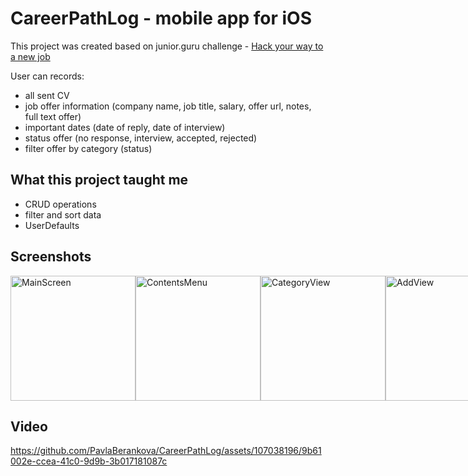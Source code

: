 # CareerPathLog - mobile app for iOS

This project was created based on junior.guru challenge - [Hack your way to a new job](https://github.com/juniorguru/challenge/blob/main/challenges/challenge-1.md)

User can records:
- all sent CV
- job offer information (company name, job title, salary, offer url, notes, full text offer)
- important dates (date of reply, date of interview)
- status offer (no response, interview, accepted, rejected)
- filter offer by category (status)

## What this project taught me

 - CRUD operations
 - filter and sort data
 - UserDefaults


## Screenshots

<div style="display: flex;">
  <img src="https://github.com/PavlaBerankova/CareerPathLog/assets/107038196/ee24faa8-a039-4030-8bfe-6bc40206a8b7" alt="MainScreen" width="200" />
  <img src="https://github.com/PavlaBerankova/CareerPathLog/assets/107038196/f209883d-0bc3-419e-8743-4c4c0cd14bed" alt="ContentsMenu" width="200" />
  <img src="https://github.com/PavlaBerankova/CareerPathLog/assets/107038196/08040904-e652-45fd-a18f-dc41c81be487" alt="CategoryView" width="200" />
  <img src="https://github.com/PavlaBerankova/CareerPathLog/assets/107038196/a7f1f528-cfad-47cb-a91b-464cbc16f34a" alt="AddView" width="200" />
  <img src="https://github.com/PavlaBerankova/CareerPathLog/assets/107038196/4be2f1ef-be39-4a6d-b851-6a484d910924" alt="UpdateView" width="200" />
 
</div>

## Video

https://github.com/PavlaBerankova/CareerPathLog/assets/107038196/9b61002e-ccea-41c0-9d9b-3b017181087c





